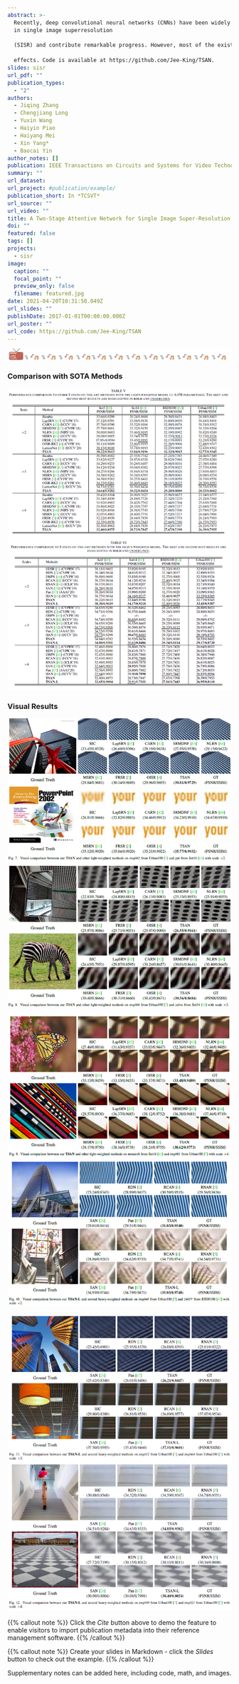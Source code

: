```yaml
---
abstract: >-
  Recently, deep convolutional neural networks (CNNs) have been widely explored
  in single image superresolution

  (SISR) and contribute remarkable progress. However, most of the existing CNNs-based SISR methods do not adequately explore contextual information in the feature extraction stage and pay little attention to the final high-resolution (HR) image reconstruction step, hence hindering the desired SR performance. To address the above two issues, in this paper, we propose a two-stage attentive network (TSAN) for accurate SISR in a coarse-to-fine manner. Specifically, we design a novel multi-context attentive block (MCAB) to make the network focus on more informative contextual features. Moreover, we present an essential refined attention block (RAB) which could explore useful cues in HR space for reconstructing fine-detailed HR image. Extensive evaluations on four benchmark datasets demonstrate the efficacy of our proposed TSAN in terms of quantitative metrics and visual

  effects. Code is available at https://github.com/Jee-King/TSAN.
slides: sisr
url_pdf: ""
publication_types:
  - "2"
authors:
  - Jiqing Zhang
  - Chengjiang Long
  - Yuxin Wang
  - Haiyin Piao
  - Haiyang Mei
  - Xin Yang*
  - Baocai Yin
author_notes: []
publication: IEEE Transactions on Circuits and Systems for Video Technology
summary: ""
url_dataset:
url_project: #publication/example/
publication_short: In *TCSVT*
url_source: ""
url_video: ""
title: A Two-Stage Attentive Network for Single Image Super-Resolution (TCSVT 2021)
doi: ""
featured: false
tags: []
projects:
  - sisr
image:
  caption: ""
  focal_point: ""
  preview_only: false
  filename: featured.jpg
date: 2021-04-20T10:31:50.049Z
url_slides: ""
publishDate: 2017-01-01T00:00:00.000Z
url_poster: ""
url_code: https://github.com/Jee-King/TSAN
---
```

![](fenge_music.png)

### Comparison with SOTA Methods

![](t1.png)

### Visual Results

![](f1.png)

![](f2.png)

![](f3.png)



{{% callout note %}}
Click the *Cite* button above to demo the feature to enable visitors to import publication metadata into their reference management software.
{{% /callout %}}

{{% callout note %}}
Create your slides in Markdown - click the *Slides* button to check out the example.
{{% /callout %}}

Supplementary notes can be added here, including code, math, and images.
